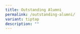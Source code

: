 ```yaml
---
title: Outstanding Alumni
permalink: /outstanding-alumni/
variant: tiptap
description: ""
---
```

<p></p>